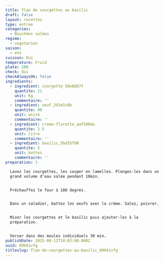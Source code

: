 ```yaml
---
title: flan de courgettes au basilic
draft: false
layout: recettes
type: entree
categories:
  - Bouchées salées
regime:
  - vegetarien
saison:
  - ete
cuisson: Oui
temperature: Froid
plate: 100
check: Oui
checkAlwaysOk: false
ingredients:
  - ingredient: courgette_58e8d67f
    quantite: 11
    unit: Kg
    commentaire: ''
  - ingredient: oeuf_292e5c0b
    quantite: 40
    unit: unité
    commentaire: ''
  - ingredient: creme-florette_aaf590da
    quantite: 2.5
    unit: litre
    commentaire: ''
  - ingredient: basilic_5bd35f90
    quantite: 5
    unit: bottes
    commentaire: ''
preparation: |-

  Lavez les courgettes, les couper en lamelles. Plongez-les dans un
  grand volume d'eau salée pendant 10min.


  Préchauffez le four à 180 degrés.


  Dans un saladier, battez les oeufs avec la crème. Salez, poivrer.


  Mixer les courgettes et le basilic puis ajouter-les à la
  préparation.


  Verser dans des moules individuels 30 min.
publishDate: 2025-06-12T10:02:00.000Z
uuid: 89k61vfg
titleslug: flan-de-courgettes-au-basilic_89k61vfg
---
```


